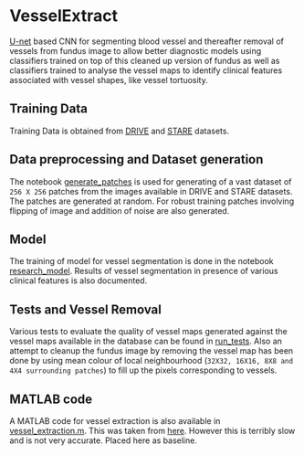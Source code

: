 # VesselExtract
[U-net](https://arxiv.org/abs/1505.04597) based CNN for segmenting blood vessel and thereafter removal of vessels from fundus image to allow better diagnostic models using classifiers trained on top of this cleaned up version of fundus as well as classifiers trained to analyse the vessel maps to identify clinical features associated with vessel shapes, like vessel tortuosity.

## Training Data
Training Data is obtained from [DRIVE](https://www.isi.uu.nl/Research/Databases/DRIVE/) and [STARE](http://cecas.clemson.edu/~ahoover/stare/) datasets.

## Data preprocessing and Dataset generation
The notebook [generate_patches](generate_patches.ipynb) is used for generating of a vast dataset of `256 X 256` patches from the images available in DRIVE and STARE datasets. The patches are generated at random. For robust training patches involving flipping of image and addition of noise are also generated.

## Model
The training of model for vessel segmentation is done in the notebook [research_model](research_model.ipynb). Results of vessel segmentation in presence of various clinical features is also documented.

## Tests and Vessel Removal
Various tests to evaluate the quality of vessel maps generated against the vessel maps available in the database can be found in [run_tests](run_tests.ipynb). Also an attempt to cleanup the fundus image by removing the vessel map has been done by using mean colour of local neighbourhood (`32X32, 16X16, 8X8 and 4X4 surrounding patches`) to fill up the pixels corresponding to vessels.

## MATLAB code
A MATLAB code for vessel extraction is also available in [vessel_extraction.m](vessel_extraction.m). This was taken from [here](https://in.mathworks.com/matlabcentral/fileexchange/24990-retinal-blood-vessel-extraction). However this is terribly slow and is not very accurate. Placed here as baseline.